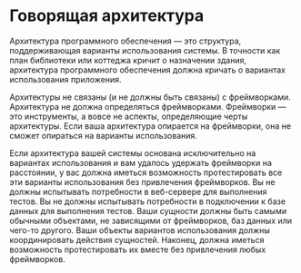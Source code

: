 # Говорящая архитектура

Архитектура программного обеспечения — это структура, поддерживающая варианты 
использования системы. В точности как план библиотеки или коттеджа кричит о 
назначении здания, архитектура программного обеспечения должна кричать о вариантах
использования приложения.

Архитектуры не связаны (и не должны быть связаны) с фреймворками. Архитектура не
должна определяться фреймворками. Фреймворки — это инструменты, а вовсе не 
аспекты, определяющие черты архитектуры. Если ваша архитектура опирается на 
фреймворки, она не сможет опираться на варианты использования.

Если архитектура вашей системы основана исключительно на вариантах использования
и вам удалось удержать фреймворки на расстоянии, у вас должна иметься возможность
протестировать все эти варианты использования без привлечения фреймворков. Вы 
не должны испытывать потребности в веб-сервере для выполнения тестов. Вы не 
должны испытывать потребности в подключении к базе данных для выполнения тестов.
Ваши сущности должны быть самыми обычными объектами, не зависящими от 
фреймворков, баз данных или чего-то другого. Ваши объекты вариантов использования
должны координировать действия сущностей. Наконец, должна иметься возможность 
протестировать их вместе без привлечения любых фреймворков.
